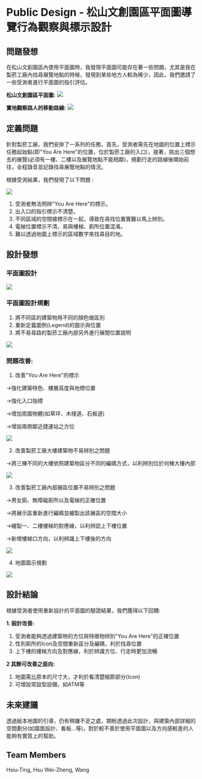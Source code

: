 # Public Design - 松山文創園區平面圖導覽行為觀察與標示設計

## 問題發想

在松山文創園區內使用平面圖時，我發現平面圖可能存在著一些問題，尤其是我在製菸工廠內找尋展覽地點的時候，發現到某些地方人較為稀少。因此，我們邀請了一些受測者進行平面圖的指引評估。

**松山文創園區平面圖:**
![](https://i.imgur.com/KKUwqj3.jpg)

**實地觀察路人的移動路線:**
![](https://i.imgur.com/tFHbKgp.png)

## 定義問題

針對製菸工廠，我們安排了一系列的任務，首先，受測者需先在地圖的位置上標示任務起始點(即"You Are Here"的位置，位於製菸工廠的入口)，接著，挑出三個想去的展覽(必須有一樓、二樓以及展覽地點不能相鄰)，規劃行走的路線後開始前往，全程錄音並記錄找尋展覽地點的情況。

根據受測結果，我們發現了以下問題 :

![](https://i.imgur.com/FYJCyvL.png)

1. 受測者無法明辨"You Are Here"的標示。
2. 出入口的指引標示不清楚。
3. 不同區域的空間被標示在一起，導致在尋找位置實難以馬上辨別。
4. 電梯位置標示不清，易與樓梯、廁所位置混淆。
5. 難以透過地圖上標示的區域數字來找尋目的地。

## 設計發想

### 平面圖設計

![](https://i.imgur.com/I7be1Pl.jpg)

### 平面圖設計規劃
1. 將不同區的建築物用不同的顏色做區別
2. 重新定義圖例(Legend)的圖示與位置
3. 將不易尋路的製菸工廠內部另外進行展間位置說明

![](https://i.imgur.com/M5TCnOH.png)

### 問題改善:

1. 改善"You Are Here"的標示

->強化建築特色、樓層高度與地標位置

->強化入口指標

->增加周圍物體(如草坪、木棧道、石板道)

->增設兩側鄰近捷運站之方位

![](https://i.imgur.com/s2PzJtS.png)

2. 改善製菸工廠大樓建築物不易辨別之問題

->將三棟不同的大樓依照建築物區分不同的編碼方式，以利辨別位於何棟大樓內部

![](https://i.imgur.com/hbK0mOf.png)

3. 改善製菸工廠內部展區位置不易辨別之問題

->男女廁、無障礙廁所以及電梯的正確位置

->將展示區重新進行編碼並繪製出該展區的空間大小

->繪製一、二樓樓梯的對應線，以利辨認上下樓位置

->新增樓梯口方向，以利辨識上下樓後的方向

![](https://i.imgur.com/KZadNb9.png)

4. 地圖圖示規劃

![](https://i.imgur.com/7d1TjBu.png)

## 設計結論

根據受測者使用重新設計的平面圖的驗證結果，我們獲得以下回饋:

**1. 設計改善:**
1. 受測者能夠透過建築物的方位與特徵物辨別"You Are Here"的正確位置
2. 性別廁所的Icon及空間重新區分及編碼，利於找尋位置
3. 上下樓的樓梯方向及對應線，利於辨識方位、行走時更加流暢

**2 其餘可改善之面向:**
1. 地圖需比原本的尺寸大，才利於看清楚細節部分(Icon)
2. 可增設常設型設備，如ATM等

## 未來建議
透過紙本地圖的引導，仍有稍嫌不足之處，期盼透過此次設計，與建築內部詳細的空間劃分(如牆面設計、看板...等)，對於較不善於使用平面圖以及方向感較差的人能夠有實質上的幫助。

## Team Members
Hsiu-Ting, Hsu
Wei-Zheng, Wang
